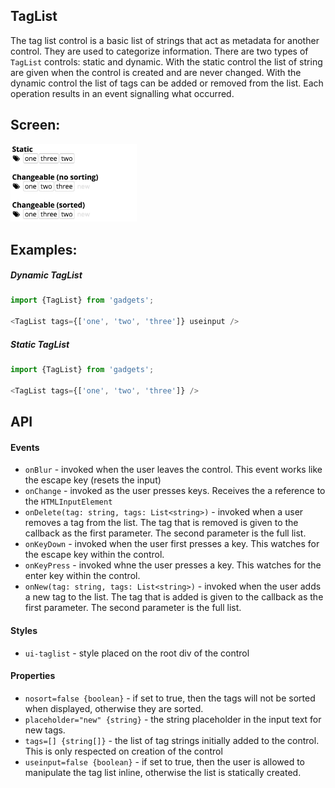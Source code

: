 <a name="module_TagList"></a>

## TagList
The tag list control is a basic list of strings that act as metadata for
another control.  They are used to categorize information.  There are
two types of `TagList` controls: static and dynamic.  With the static
control the list of string are given when the control is created and
are never changed.  With the dynamic control the list of tags can
be added or removed from the list.  Each operation results in an event
signalling what occurred.

## Screen:
<img src="https://github.com/jmquigley/gadgets/blob/master/images/tagList.png" width="40%" />

## Examples:

##### Dynamic TagList
```javascript
import {TagList} from 'gadgets';

<TagList tags={['one', 'two', 'three']} useinput />
```

##### Static TagList
```javascript
import {TagList} from 'gadgets';

<TagList tags={['one', 'two', 'three']} />
```

## API
#### Events
- `onBlur` - invoked when the user leaves the control.  This event works
like the escape key (resets the input)
- `onChange` - invoked as the user presses keys.  Receives the a reference
to the `HTMLInputElement`
- `onDelete(tag: string, tags: List<string>)` - invoked when a user removes
a tag from the list.  The tag that is removed is given to the callback as
the first parameter.  The second parameter is the full list.
- `onKeyDown` - invoked when the user first presses a key.  This watches for
the escape key within the control.
- `onKeyPress` - invoked whne the user presses a key.  This watches for the
enter key within the control.
- `onNew(tag: string, tags: List<string>)` - invoked when the user adds a new
tag to the list. The tag that is added is given to the callback as the first
parameter.  The second parameter is the full list.

#### Styles
- `ui-taglist` - style placed on the root div of the control

#### Properties
- `nosort=false {boolean}` - if set to true, then the tags will not be
sorted when displayed, otherwise they are sorted.
- `placeholder="new" {string}` - the string placeholder in the input text
for new tags.
- `tags=[] {string[]}` - the list of tag strings initially added to the
control.  This is only respected on creation of the control
- `useinput=false {boolean}` - if set to true, then the user is allowed to
manipulate the tag list inline, otherwise the list is statically created.

